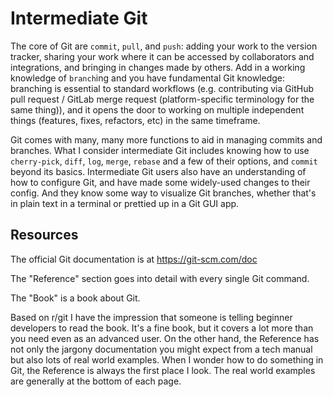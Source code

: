 # Intermediate Git

The core of Git are `commit`, `pull`, and `push`: adding your work to the version tracker, sharing your work where it can be accessed by collaborators and integrations, and bringing in changes made by others. Add in a working knowledge of `branch`ing and you have fundamental Git knowledge: branching is essential to standard workflows (e.g. contributing via GitHub pull request / GitLab merge request (platform-specific terminology for the same thing)), and it opens the door to working on multiple independent things (features, fixes, refactors, etc) in the same timeframe.

Git comes with many, many more functions to aid in managing commits and branches. What I consider intermediate Git includes knowing how to use `cherry-pick`, `diff`, `log`, `merge`, `rebase` and a few of their options, and `commit` beyond its basics. Intermediate Git users also have an understanding of how to configure Git, and have made some widely-used changes to their config. And they know some way to visualize Git branches, whether that's in plain text in a terminal or prettied up in a Git GUI app.

## Resources

The official Git documentation is at <https://git-scm.com/doc>

The "Reference" section goes into detail with every single Git command.

The "Book" is a book about Git.

Based on r/git I have the impression that someone is telling beginner developers to read the book. It's a fine book, but it covers a lot more than you need even as an advanced user. On the other hand, the Reference has not only the jargony documentation you might expect from a tech manual but also lots of real world examples. When I wonder how to do something in Git, the Reference is always the first place I look. The real world examples are generally at the bottom of each page.

